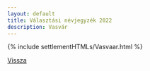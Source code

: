 ```yaml
---
layout: default
title: Választási névjegyzék 2022
description: Vasvár
---
```


{% include settlementHTMLs/Vasvaar.html %}

[Vissza](./)